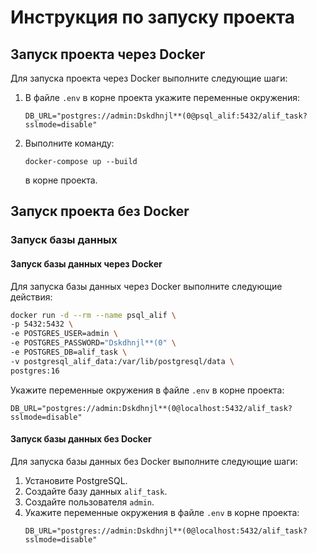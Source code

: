 # Инструкция по запуску проекта

## Запуск проекта через Docker

Для запуска проекта через Docker выполните следующие шаги:

1. В файле `.env` в корне проекта укажите переменные окружения:
   ```
   DB_URL="postgres://admin:Dskdhnjl**(0@psql_alif:5432/alif_task?sslmode=disable"
   ```
2. Выполните команду:
   ```
   docker-compose up --build
   ```
   в корне проекта.

## Запуск проекта без Docker

### Запуск базы данных

#### Запуск базы данных через Docker

Для запуска базы данных через Docker выполните следующие действия:
```bash
docker run -d --rm --name psql_alif \
-p 5432:5432 \
-e POSTGRES_USER=admin \
-e POSTGRES_PASSWORD="Dskdhnjl**(0" \
-e POSTGRES_DB=alif_task \
-v postgresql_alif_data:/var/lib/postgresql/data \
postgres:16
```

Укажите переменные окружения в файле `.env` в корне проекта:
   ```
   DB_URL="postgres://admin:Dskdhnjl**(0@localhost:5432/alif_task?sslmode=disable"
   ```

#### Запуск базы данных без Docker

Для запуска базы данных без Docker выполните следующие шаги:

1. Установите PostgreSQL.
2. Создайте базу данных `alif_task`.
3. Создайте пользователя `admin`.
4. Укажите переменные окружения в файле `.env` в корне проекта:
   ```
   DB_URL="postgres://admin:Dskdhnjl**(0@localhost:5432/alif_task?sslmode=disable"
   ```